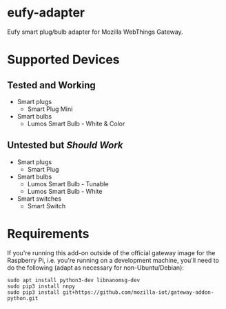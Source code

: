 # eufy-adapter

Eufy smart plug/bulb adapter for Mozilla WebThings Gateway.

# Supported Devices

## Tested and Working

* Smart plugs
    * Smart Plug Mini
* Smart bulbs
    * Lumos Smart Bulb - White &amp; Color

## Untested but _Should Work_

* Smart plugs
    * Smart Plug
* Smart bulbs
    * Lumos Smart Bulb - Tunable
    * Lumos Smart Bulb - White
* Smart switches
    * Smart Switch

# Requirements

If you're running this add-on outside of the official gateway image for the Raspberry Pi, i.e. you're running on a development machine, you'll need to do the following (adapt as necessary for non-Ubuntu/Debian):

```
sudo apt install python3-dev libnanomsg-dev
sudo pip3 install nnpy
sudo pip3 install git+https://github.com/mozilla-iot/gateway-addon-python.git
```
